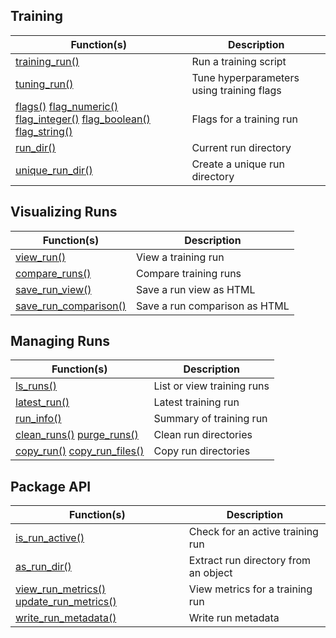 ## Training

Function(s) | Description
------------- |----------------
[training_run()](/reference/tfruns/training_run.html) | Run a training script
[tuning_run()](/reference/tfruns/tuning_run.html) | Tune hyperparameters using training flags
[flags()](/reference/tfruns/flags.html) [flag_numeric()](/reference/tfruns/latest/reference/flags.html) [flag_integer()](/reference/tfruns/latest/reference/flags.html) [flag_boolean()](/reference/tfruns/latest/reference/flags.html) [flag_string()](/reference/tfruns/latest/reference/flags.html) | Flags for a training run
[run_dir()](/reference/tfruns/run_dir.html) | Current run directory
[unique_run_dir()](/reference/tfruns/unique_run_dir.html) | Create a unique run directory

## Visualizing Runs

Function(s) | Description
------------- |----------------
[view_run()](/reference/tfruns/view_run.html) | View a training run
[compare_runs()](/reference/tfruns/compare_runs.html) | Compare training runs
[save_run_view()](/reference/tfruns/save_run_view.html) | Save a run view as HTML
[save_run_comparison()](/reference/tfruns/save_run_comparison.html) | Save a run comparison as HTML

## Managing Runs

Function(s) | Description
------------- |----------------
[ls_runs()](/reference/tfruns/ls_runs.html) | List or view training runs
[latest_run()](/reference/tfruns/latest_run.html) | Latest training run
[run_info()](/reference/tfruns/run_info.html) | Summary of training run
[clean_runs()](/reference/tfruns/clean_runs.html) [purge_runs()](/reference/tfruns/latest/reference/clean_runs.html) | Clean run directories
[copy_run()](/reference/tfruns/copy_run.html) [copy_run_files()](/reference/tfruns/latest/reference/copy_run.html) | Copy run directories

## Package API

Function(s) | Description
------------- |----------------
[is_run_active()](/reference/tfruns/is_run_active.html) | Check for an active training run
[as_run_dir()](/reference/tfruns/as_run_dir.html) | Extract run directory from an object
[view_run_metrics()](/reference/tfruns/view_run_metrics.html) [update_run_metrics()](/reference/tfruns/latest/reference/view_run_metrics.html) | View metrics for a training run
[write_run_metadata()](/reference/tfruns/write_run_metadata.html) | Write run metadata

